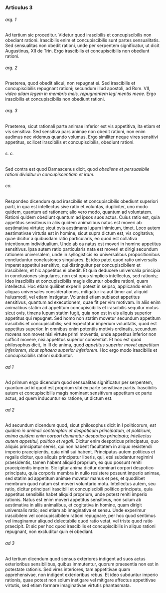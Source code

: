 ### Articulus 3

###### arg. 1
Ad tertium sic proceditur. Videtur quod irascibilis et concupiscibilis non obediant rationi. Irascibilis enim et concupiscibilis sunt partes sensualitatis. Sed sensualitas non obedit rationi, unde per serpentem significatur, ut dicit Augustinus, XII de Trin. Ergo irascibilis et concupiscibilis non obediunt rationi.

###### arg. 2
Praeterea, quod obedit alicui, non repugnat ei. Sed irascibilis et concupiscibilis repugnant rationi; secundum illud apostoli, ad Rom. VII, *video aliam legem in membris meis, repugnantem legi mentis meae*. Ergo irascibilis et concupiscibilis non obediunt rationi.

###### arg. 3
Praeterea, sicut rationali parte animae inferior est vis appetitiva, ita etiam et vis sensitiva. Sed sensitiva pars animae non obedit rationi, non enim audimus nec videmus quando volumus. Ergo similiter neque vires sensitivi appetitus, scilicet irascibilis et concupiscibilis, obediunt rationi.

###### s. c.
Sed contra est quod Damascenus dicit, quod *obediens et persuasibile rationi dividitur in concupiscentiam et iram*.

###### co.
Respondeo dicendum quod irascibilis et concupiscibilis obediunt superiori parti, in qua est intellectus sive ratio et voluntas, dupliciter, uno modo quidem, quantum ad rationem; alio vero modo, quantum ad voluntatem. Rationi quidem obediunt quantum ad ipsos suos actus. Cuius ratio est, quia appetitus sensitivus in aliis quidem animalibus natus est moveri ab aestimativa virtute; sicut ovis aestimans lupum inimicum, timet. Loco autem aestimativae virtutis est in homine, sicut supra dictum est, vis cogitativa; quae dicitur a quibusdam ratio particularis, eo quod est collativa intentionum individualium. Unde ab ea natus est moveri in homine appetitus sensitivus. Ipsa autem ratio particularis nata est moveri et dirigi secundum rationem universalem, unde in syllogisticis ex universalibus propositionibus concluduntur conclusiones singulares. Et ideo patet quod ratio universalis imperat appetitui sensitivo, qui distinguitur per concupiscibilem et irascibilem, et hic appetitus ei obedit. Et quia deducere universalia principia in conclusiones singulares, non est opus simplicis intellectus, sed rationis; ideo irascibilis et concupiscibilis magis dicuntur obedire rationi, quam intellectui. Hoc etiam quilibet experiri potest in seipso, applicando enim aliquas universales considerationes, mitigatur ira aut timor aut aliquid huiusmodi, vel etiam instigatur. Voluntati etiam subiacet appetitus sensitivus, quantum ad executionem, quae fit per vim motivam. In aliis enim animalibus statim ad appetitum concupiscibilis et irascibilis sequitur motus sicut ovis, timens lupum statim fugit, quia non est in eis aliquis superior appetitus qui repugnet. Sed homo non statim movetur secundum appetitum irascibilis et concupiscibilis; sed expectatur imperium voluntatis, quod est appetitus superior. In omnibus enim potentiis motivis ordinatis, secundum movens non movet nisi virtute primi moventis, unde appetitus inferior non sufficit movere, nisi appetitus superior consentiat. Et hoc est quod philosophus dicit, in III de anima, quod *appetitus superior movet appetitum inferiorem, sicut sphaera superior inferiorem*. Hoc ergo modo irascibilis et concupiscibilis rationi subduntur.

###### ad 1
Ad primum ergo dicendum quod sensualitas significatur per serpentem, quantum ad id quod est proprium sibi ex parte sensitivae partis. Irascibilis autem et concupiscibilis magis nominant sensitivum appetitum ex parte actus, ad quem inducuntur ex ratione, ut dictum est.

###### ad 2
Ad secundum dicendum quod, sicut philosophus dicit in I politicorum, *est quidem in animali contemplari et despoticum principatum, et politicum, anima quidem enim corpori dominatur despotico principatu; intellectus autem appetitui, politico et regali*. Dicitur enim despoticus principatus, quo aliquis principatur servis, qui non habent facultatem in aliquo resistendi imperio praecipientis, quia nihil sui habent. Principatus autem politicus et regalis dicitur, quo aliquis principatur liberis, qui, etsi subdantur regimini praesidentis, tamen habent aliquid proprium, ex quo possunt reniti praecipientis imperio. Sic igitur anima dicitur dominari corpori despotico principatu, quia corporis membra in nullo resistere possunt imperio animae, sed statim ad appetitum animae movetur manus et pes, et quodlibet membrum quod natum est moveri voluntario motu. Intellectus autem, seu ratio, dicitur principari irascibili et concupiscibili politico principatu, quia appetitus sensibilis habet aliquid proprium, unde potest reniti imperio rationis. Natus est enim moveri appetitus sensitivus, non solum ab aestimativa in aliis animalibus, et cogitativa in homine, quam dirigit universalis ratio; sed etiam ab imaginativa et sensu. Unde experimur irascibilem vel concupiscibilem rationi repugnare, per hoc quod sentimus vel imaginamur aliquod delectabile quod ratio vetat, vel triste quod ratio praecipit. Et sic per hoc quod irascibilis et concupiscibilis in aliquo rationi repugnant, non excluditur quin ei obediant.

###### ad 3
Ad tertium dicendum quod sensus exteriores indigent ad suos actus exterioribus sensibilibus, quibus immutentur, quorum praesentia non est in potestate rationis. Sed vires interiores, tam appetitivae quam apprehensivae, non indigent exterioribus rebus. Et ideo subduntur imperio rationis, quae potest non solum instigare vel mitigare affectus appetitivae virtutis, sed etiam formare imaginativae virtutis phantasmata.

